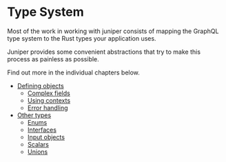 # Type System

Most of the work in working with juniper consists of mapping the 
GraphQL type system to the Rust types your application uses.

Juniper provides some convenient abstractions that try to make this process
as painless as possible.

Find out more in the individual chapters below.

- [Defining objects](types/objects/defining_objects.md)
  - [Complex fields](types/objects/complex_fields.md)
  - [Using contexts](types/objects/using_contexts.md)
  - [Error handling](types/objects/error_handling.md)
- [Other types](types/other-index.md)
  - [Enums](types/enums.md)
  - [Interfaces](types/interfaces.md)
  - [Input objects](types/input_objects.md)
  - [Scalars](types/scalars.md)
  - [Unions](types/unions.md)
